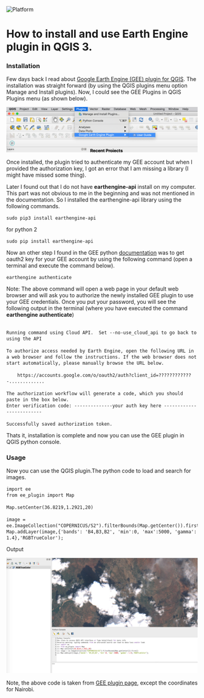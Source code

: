 ![Platform](https://img.shields.io/badge/Software-QGIS3.8-green.svg?longCache=true)


# How to install and use Earth Engine plugin in QGIS 3.

### Installation
Few days back I read about [Google Earth Engine (GEE) plugin for QGIS](https://gee-community.github.io/qgis-earthengine-plugin/). The installation was straight forward (by using the QGIS plugins menu option Manage and Install plugins). Now, I could see the GEE Plugins in QGIS Plugins menu (as shown below).  

![Image](gee-plugin-qgis.png)

Once installed, the plugin tried to authenticate my GEE account but when I provided the authorization key, I got an error that I am missing a library (I might have missed some thing).


Later I found out that I do not have __earthengine-api__ install on my computer. This part was not obvious to me in the beginning and was not mentioned in the documentation. So I installed the earthengine-api library using the following commands.

```
sudo pip3 install earthengine-api
```

for python 2

```
sudo pip install earthengine-api
```

Now an other step I found in the GEE python [documentation](https://developers.google.com/earth-engine/python_install-conda.html) was to get oauth2 key for your GEE account by using the following command (open a terminal and execute the command below).  

```
earthengine authenticate
```

Note: The above command will open a web page in your default web browser and will ask you to authorize the newly installed GEE plugin to use your GEE credentials. Once you put your password, you will see the following output in the terminal (where you have executed the command __earthengine authenticate__)


```

Running command using Cloud API.  Set --no-use_cloud_api to go back to using the API

To authorize access needed by Earth Engine, open the following URL in a web browser and follow the instructions. If the web browser does not start automatically, please manually browse the URL below.

    https://accounts.google.com/o/oauth2/auth?client_id=????????????-.............

The authorization workflow will generate a code, which you should paste in the box below.
Enter verification code: --------------your auth key here -------------------------

Successfully saved authorization token.

```

Thats it, installation is complete and now you can use the GEE plugin in QGIS python console.

### Usage

Now you can use the QGIS plugin.The python code to load and search for images.

```
import ee
from ee_plugin import Map

Map.setCenter(36.8219,1.2921,20)   

image = ee.ImageCollection("COPERNICUS/S2").filterBounds(Map.getCenter()).first()
Map.addLayer(image,{'bands': 'B4,B3,B2', 'min':0, 'max':5000, 'gamma': 1.4},'RGBTrueColor');

```

Output

![Image](gee-python-code.png)


Note, the above code is taken from [GEE plugin page](https://gee-community.github.io/qgis-earthengine-plugin/), except the coordinates for Nairobi.
